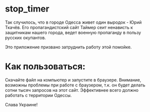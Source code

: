 # stop_timer

 Так случилось, что в городе Одесса живет один выродок - Юрий Ткачёв. Его пропагандистский сайт Таймер сеит ненависть к защитникам нашего города, ведет военную пропаганду в пользу русских окупантов. 
 
 Это приложение призвано затруднить работу этой помойке. 
 
 # Как пользоваться:
 
 Скачайте файл на компьютер и запустите в браузере. Внимание, возможны проблемы при работе с браузером, т.к. он будет делать сотни тысяч запросов на этот сайт. Эффективнее всего должно работать с территории Одессы. 
 
 Слава Украине!

